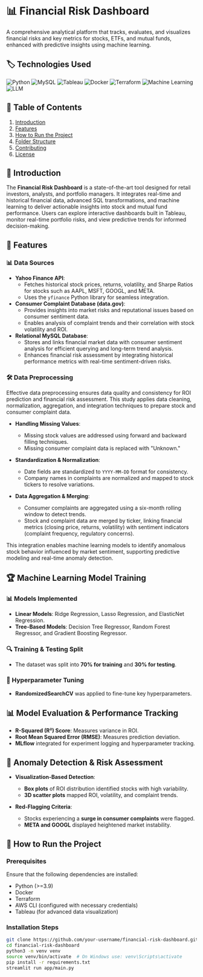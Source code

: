 # 📊 Financial Risk Dashboard

A comprehensive analytical platform that tracks, evaluates, and visualizes financial risks and key metrics for stocks, ETFs, and mutual funds, enhanced with predictive insights using machine learning.

## 🏷️ Technologies Used

![Python](https://img.shields.io/badge/Python-3.9-blue) ![MySQL](https://img.shields.io/badge/MySQL-8.0-blue) ![Tableau](https://img.shields.io/badge/Tableau-✔️-orange) ![Docker](https://img.shields.io/badge/Docker-✔️-brightgreen) ![Terraform](https://img.shields.io/badge/Terraform-✔️-purple) ![Machine Learning](https://img.shields.io/badge/ML-✔️-yellow) ![LLM](https://img.shields.io/badge/LLM-Groq,%20Phi%20Models-red)

## 📖 Table of Contents

1. [Introduction](#introduction)
2. [Features](#features)
3. [How to Run the Project](#how-to-run-the-project)
4. [Folder Structure](#folder-structure)
5. [Contributing](#contributing)
6. [License](#license)

## 🔹 Introduction

The **Financial Risk Dashboard** is a state-of-the-art tool designed for retail investors, analysts, and portfolio managers. It integrates real-time and historical financial data, advanced SQL transformations, and machine learning to deliver actionable insights into stock and mutual fund performance. Users can explore interactive dashboards built in Tableau, monitor real-time portfolio risks, and view predictive trends for informed decision-making.

## 🚀 Features

### 📊 Data Sources

- **Yahoo Finance API**:
  - Fetches historical stock prices, returns, volatility, and Sharpe Ratios for stocks such as AAPL, MSFT, GOOGL, and META.
  - Uses the `yfinance` Python library for seamless integration.
- **Consumer Complaint Database (data.gov)**:
  - Provides insights into market risks and reputational issues based on consumer sentiment data.
  - Enables analysis of complaint trends and their correlation with stock volatility and ROI.
- **Relational MySQL Database**:
  - Stores and links financial market data with consumer sentiment analysis for efficient querying and long-term trend analysis.
  - Enhances financial risk assessment by integrating historical performance metrics with real-time sentiment-driven risks.

### 🛠️ Data Preprocessing

Effective data preprocessing ensures data quality and consistency for ROI prediction and financial risk assessment. This study applies data cleaning, normalization, aggregation, and integration techniques to prepare stock and consumer complaint data.

- **Handling Missing Values**:
  - Missing stock values are addressed using forward and backward filling techniques.
  - Missing consumer complaint data is replaced with "Unknown."

- **Standardization & Normalization**:
  - Date fields are standardized to `YYYY-MM-DD` format for consistency.
  - Company names in complaints are normalized and mapped to stock tickers to resolve variations.

- **Data Aggregation & Merging**:
  - Consumer complaints are aggregated using a six-month rolling window to detect trends.
  - Stock and complaint data are merged by ticker, linking financial metrics (closing price, returns, volatility) with sentiment indicators (complaint frequency, regulatory concerns).

This integration enables machine learning models to identify anomalous stock behavior influenced by market sentiment, supporting predictive modeling and real-time anomaly detection.

## 🏆 Machine Learning Model Training

### 📊 Models Implemented

- **Linear Models**: Ridge Regression, Lasso Regression, and ElasticNet Regression.
- **Tree-Based Models**: Decision Tree Regressor, Random Forest Regressor, and Gradient Boosting Regressor.

### 🔍 Training & Testing Split

- The dataset was split into **70% for training** and **30% for testing**.

### 🎯 Hyperparameter Tuning

- **RandomizedSearchCV** was applied to fine-tune key hyperparameters.

## 📊 Model Evaluation & Performance Tracking

- **R-Squared (R²) Score**: Measures variance in ROI.
- **Root Mean Squared Error (RMSE)**: Measures prediction deviation.
- **MLflow** integrated for experiment logging and hyperparameter tracking.

## 🚨 Anomaly Detection & Risk Assessment

- **Visualization-Based Detection**:
  - **Box plots** of ROI distribution identified stocks with high variability.
  - **3D scatter plots** mapped ROI, volatility, and complaint trends.

- **Red-Flagging Criteria**:
  - Stocks experiencing a **surge in consumer complaints** were flagged.
  - **META and GOOGL** displayed heightened market instability.

## 📌 How to Run the Project

### Prerequisites

Ensure that the following dependencies are installed:

- Python (>=3.9)
- Docker
- Terraform
- AWS CLI (configured with necessary credentials)
- Tableau (for advanced data visualization)

### Installation Steps

```sh
git clone https://github.com/your-username/financial-risk-dashboard.git
cd financial-risk-dashboard
python3 -m venv venv
source venv/bin/activate  # On Windows use: venv\Scripts\activate
pip install -r requirements.txt
streamlit run app/main.py


